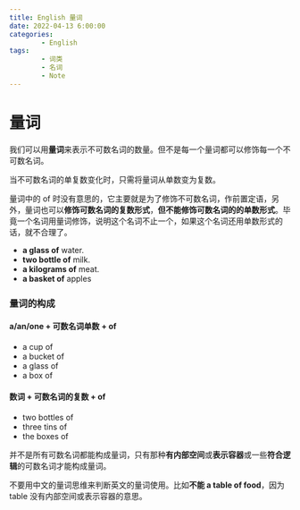 ```yaml
---
title: English 量词
date: 2022-04-13 6:00:00
categories:
        - English
tags:
        - 词类
        - 名词
        - Note
---
```


# 量词

我们可以用**量词**来表示不可数名词的数量。但不是每一个量词都可以修饰每一个不可数名词。

当不可数名词的单复数变化时，只需将量词从单数变为复数。

量词中的 of 时没有意思的，它主要就是为了修饰不可数名词，作前置定语，另外，量词也可以**修饰可数名词的复数形式**，**但不能修饰可数名词的的单数形式**。毕竟一个名词用量词修饰，说明这个名词不止一个，如果这个名词还用单数形式的话，就不合理了。

- **a glass of** water.
- **two bottle of** milk.
- **a kilograms of** meat.
- **a basket of** apples

### 量词的构成

#### a/an/one + 可数名词单数 + of

- a cup of
- a bucket of
- a glass of
- a box of

#### 数词 + 可数名词的复数 + of

- two bottles of
- three tins of
- the boxes of

并不是所有可数名词都能构成量词，只有那种**有内部空间**或**表示容器**或一些**符合逻辑**的可数名词才能构成量词。

不要用中文的量词思维来判断英文的量词使用。比如**不能 a table of food**，因为 table 没有内部空间或表示容器的意思。
